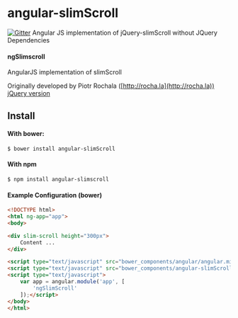 # angular-slimScroll
[![Gitter](https://badges.gitter.im/aiska/angular-slimScroll.svg)](https://gitter.im/aiska/angular-slimScroll?utm_source=badge&utm_medium=badge&utm_campaign=pr-badge)
Angular JS implementation of jQuery-slimScroll without JQuery Dependencies

#### ngSlimscroll
AngularJS implementation of slimScroll

Originally developed by Piotr Rochala ([http://rocha.la](http://rocha.la))
[jQuery version](https://github.com/rochal/jQuery-slimScroll)

Install
-------

#### With bower:

    $ bower install angular-slimScroll

#### With npm

    $ npm install angular-slimscroll

#### Example Configuration (bower)
```html
<!DOCTYPE html>
<html ng-app="app">
<body>

<div slim-scroll height="300px">
    Content ...
</div>

<script type="text/javascript" src="bower_components/angular/angular.min.js"></script>
<script type="text/javascript" src="bower_components/angular-slimScroll/angular-slimScroll.min.js"></script>
<script type="text/javascript">
    var app = angular.module('app', [
        'ngSlimScroll'
    ]);</script>
</body>
</html>
```


